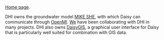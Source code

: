 [Home page](http://www.dhigroup.com/).

DHI owns the groundwater model [MIKE SHE](MikeShe.md), with which Daisy can communicate through [OpenMI](OpenMI.md).  [We](Agrohydrology.md) have been collaborating with DHI in many projects.  DHI also owns [DaisyGIS](DaisyGIS.md), a graphical user interface for Daisy that is particularly well suited for combination with GIS data.